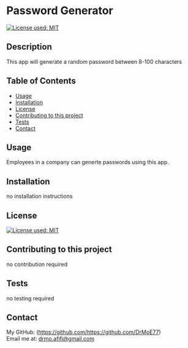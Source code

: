 # Password Generator
  [![License used: MIT](https://img.shields.io/badge/License-MIT-yellow.svg)](https://opensource.org/licenses/MIT)

  ## Description
  This app will generate a random password between 8-100 characters

  ## Table of Contents
  * [Usage](#usage)
  * [Installation](#installation)
  * [License](#license)
  * [Contributing to this project](#contributions)
  * [Tests](#tests)
  * [Contact](#contact)
  
  ## Usage
  Employees in a company can generte passwords using this app. 

  ## Installation 
  no installation instructions 

  ## License
  [![License used: MIT](https://img.shields.io/badge/License-MIT-yellow.svg)](https://opensource.org/licenses/MIT)

  ## Contributing to this project
  no contribution required

  ## Tests
  no testing required

  ## Contact
  My GitHub: (https://github.com/https://github.com/DrMoE77) <br>
  Email me at: drmo.afifi@gmail.com
